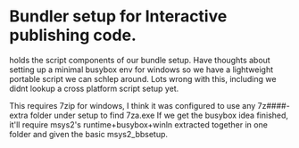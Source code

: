 # Bundler setup for Interactive publishing code.
holds the script components of our bundle setup.
Have thoughts about setting up a minimal busybox env for windows so we have
a lightweight portable script we can schlep around.
Lots wrong with this, including we didnt lookup a cross platform script
setup yet.

This requires 7zip for windows, I think it was configured to use any
7z####-extra folder under setup to find 7za.exe
If we get the busybox idea finished, it'll require msys2's
runtime+busybox+winln extracted together in one folder and given the basic
msys2_bbsetup.

